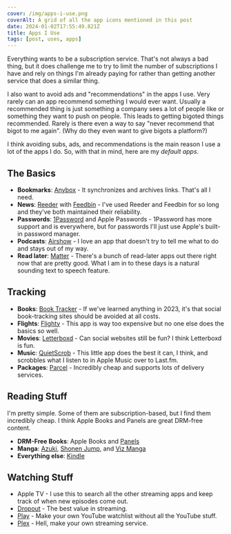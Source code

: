 ```yaml
---
cover: /img/apps-i-use.png
coverAlt: A grid of all the app icons mentioned in this post
date: 2024-01-02T17:55:49.821Z
title: Apps I Use
tags: [post, uses, apps]
---
```


Everything wants to be a subscription service. That's not always a bad thing, but it does challenge me to try to limit the number of subscriptions I have and rely on things I'm already paying for rather than getting another service that does a similar thing.

I also want to avoid ads and "recommendations" in the apps I use. Very rarely can an app recommend something I would ever want. Usually a recommended thing is just something a company sees a lot of people like or something they want to push on people. This leads to getting bigoted things recommended. Rarely is there even a way to say "never recommend that bigot to me again". (Why do they even want to give bigots a platform?)

I think avoiding subs, ads, and recommendations is the main reason I use a lot of the apps I do. So, with that in mind, here are my _default apps_.


## The Basics

- **Bookmarks**: [Anybox](https://apps.apple.com/us/app/anybox-bookmark-read-later/id1593408455) - It synchronizes and archives links. That's all I need.
- **News**: [Reeder](https://apps.apple.com/us/app/reeder-5/id1529445840) with [Feedbin](https://feedbin.com) - I've used Reeder and Feedbin for so long and they've both maintained their reliability.
- **Passwords**: [1Password](https://apps.apple.com/us/app/1password-password-manager/id1511601750) and Apple Passwords - 1Password has more support and is everywhere, but for passwords I'll just use Apple's built-in password manager.
- **Podcasts**: [Airshow](https://apps.apple.com/us/app/airshow-lightweight-podcasts/id1584582270) - I love an app that doesn't try to tell me what to do and stays out of my way.
- **Read later**: [Matter](https://apps.apple.com/us/app/matter-read-listen-learn/id1501592184) - There's a bunch of read-later apps out there right now that are pretty good. What I am in to these days is a natural sounding text to speech feature.


## Tracking

- **Books**: [Book Tracker](https://apps.apple.com/us/app/book-tracker-tbr-bookshelf/id1491660771) - If we've learned anything in 2023, it's that social book-tracking sites should be avoided at all costs.
- **Flights**: [Flighty](https://apps.apple.com/us/app/flighty-live-flight-tracker/id1358823008) - This app is way too expensive but no one else does the basics so well.
- **Movies**: [Letterboxd](https://letterboxd.com) - Can social websites still be fun? I think Letterboxd is fun.
- **Music**: [QuietScrob](https://apps.apple.com/us/app/quietscrob-last-fm-scrobbler/id741599377) - This little app does the best it can, I think, and scrobbles what I listen to in Apple Music over to Last.fm.
- **Packages**: [Parcel](https://apps.apple.com/us/app/parcel-delivery-tracking/id375589283) - Incredibly cheap and supports lots of delivery services.


## Reading Stuff

I'm pretty simple. Some of them are subscription-based, but I find them incredibly cheap. I think Apple Books and Panels are great DRM-free content.

- **DRM-Free Books**: Apple Books and [Panels](https://apps.apple.com/us/app/panels-comic-reader/id1236567663)
- **Manga**: [Azuki](https://apps.apple.com/us/app/azuki-your-digital-manga-cafe/id1545075904), [Shonen Jump](https://apps.apple.com/us/app/shonen-jump-manga-comics/id594237344), and [Viz Manga](https://apps.apple.com/us/app/viz-manga/id421486286)
- **Everything else**: [Kindle](https://apps.apple.com/us/app/amazon-kindle/id302584613)


## Watching Stuff

- Apple TV - I use this to search all the other streaming apps and keep track of when new episodes come out.
- [Dropout](https://apps.apple.com/us/app/dropout-by-collegehumor/id1380833056) - The best value in streaming.
- [Play](https://apps.apple.com/us/app/play-save-videos-watch-later/id1596506190) - Make your own YouTube watchlist without all the YouTube stuff.
- [Plex](https://apps.apple.com/us/app/plex-watch-live-tv-and-movies/id383457673) - Hell, make your own streaming service.


